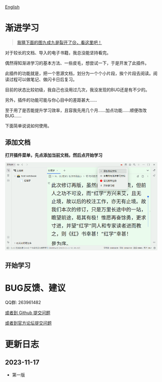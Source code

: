 [English](https://github.com/IAliceBobI/sy-progressive-plugin/blob/main/README.md)

# 渐进学习

> [我猜下面的图九成九是裂开了😢，看这里吧！](https://gitee.com/TokenzQdBN/sy-progressive-plugin/blob/main/README_zh_CN.md)

对于较长的文档、导入的电子书籍，我总没能坚持看完。

偶然得知渐进学习的基本方法、一些皮毛，想尝试一下，于是开发了此插件。

此插件的功能就是，把一个思源文档，划分为一个个小片段，挨个片段去阅读。阅读过程可以做笔记、做闪卡日后复习。

目前的状态比较初级，我自己也没用过几次，我没发现的BUG还是有不少的。

另外，插件的功能可能与你心目中的差距甚大……

至于用了是否能提升学习效率，且容我先用几个月……加点功能……顺便改改BUG……

下面简单说说如何使用。

## 添加文档

**打开插件菜单，先点添加当前文档，然后点开始学习**

![Alt text](assets/addDoc.png)

## 开始学习



# BUG反馈、建议

QQ群: 263961482

[或者到 Github 提交问题](https://github.com/IAliceBobI/sy-progressive-plugin/issues)

[或者到官方论坛提交问题](https://ld246.com/tag/siyuan)

# 更新日志

## 2023-11-17

* 第一版
